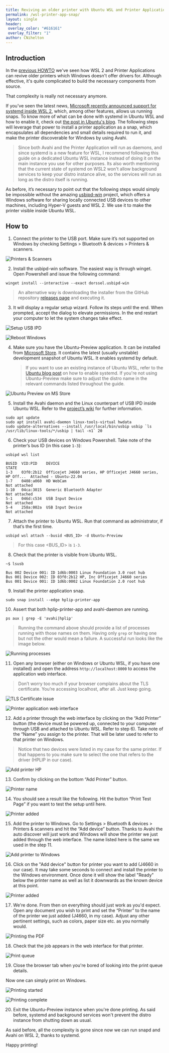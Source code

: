 ```yaml
---
title: Reviving an older printer with Ubuntu WSL and Printer Applications Snaps
permalink: /wsl-printer-app-snap/
layout: single
header:
 overlay_color: "#616161"
 overlay_filter: "1"
author: CNihelton
---
```


## Introduction

In the [previous HOWTO](/wsl-printer-app/) we've seen how WSL 2 and Printer Applications can revive older printers which Windows doesn't offer drivers for.
Although effective, it's quite complicated to build the necessary components from source. 

That complexity is really not necessary anymore.

If you've seen the latest news, [Microsoft recently announced support for systemd inside WSL 2](https://devblogs.microsoft.com/commandline/systemd-support-is-now-available-in-wsl/), which, among other features, allows us running snaps.
To know more of what can be done with systemd in Ubuntu WSL and how to enable it, check out [the post in Ubuntu's blog](https://ubuntu.com/blog/ubuntu-wsl-enable-systemd).
The following steps will leverage that power to install a printer application as a snap, which encapsulates all dependencies and small details required to run
it, and make the printer discoverable for Windows by using Avahi.

> Since both Avahi and the Printer Application will run as daemons, and since systemd is a new feature for WSL, I recommend following this guide on a dedicated Ubuntu WSL instance instead of doing it on the main instance you use for other purposes.
> Its also worth mentioning that the current state of systemd on WSL2 won't allow background services to keep your distro instance alive, so the services will run as long as the distro itself is running.

As before, it’s necessary to point out that the following steps would simply be impossible without the amazing [usbipd-win](https://github.com/dorssel/usbipd-win) project, which offers a Windows software for sharing locally connected USB devices to other machines, including Hyper-V guests and WSL 2. We use it to make the printer visible inside Ubuntu WSL.

## How to

1. Connect the printer to the USB port. Make sure it’s not supported on Windows by checking Settings > Bluetooth & devices > Printers & scanners.

![Printers & Scanners](../assets/images/wsl-printer/01-driver-unavailable.png)

2. Install the usbipd-win software. The easiest way is through winget. Open Powershell and issue the following command:

`winget install --interactive --exact dorssel.usbipd-win`

> An alternative way is downloading the installer from the GitHub repository [releases page](https://github.com/dorssel/usbipd-win/releases) and executing it.

3. It will display a regular setup wizard. Follow its steps until the end. When prompted, accept the dialog to elevate permissions. In the end restart your computer to let the system changes take effect.

![Setup USB IPD](../assets/images/wsl-printer/02-install-usbipd.png)

![Reboot Windows](../assets/images/wsl-printer/03-reboot-win.png)


4. Make sure you have the Ubuntu-Preview application. It can be installed from [Microsoft Store](https://apps.microsoft.com/store/detail/ubuntu-preview/9P7BDVKVNXZ6). It contains the latest (usually unstable) development snapshot
   of Ubuntu WSL. It enables systemd by default.

   > If you want to use an existing instance of Ubuntu WSL, refer to the [Ubuntu blog post](https://ubuntu.com/blog/ubuntu-wsl-enable-systemd) on how to enable systemd.
   > If you're not using Ubuntu-Preview make sure to adjust the distro name in the relevant commands listed throughout the guide.


![Ubuntu Preview on MS Store](../assets/images/wsl-printer/21-ubuntu-preview-wsl.png)


5. Install the Avahi daemon and the Linux counterpart of USB IPD inside Ubuntu WSL. Refer to the [project’s wiki](https://github.com/dorssel/usbipd-win/wiki/WSL-support) for further information.

```
sudo apt update
sudo apt install avahi-daemon linux-tools-virtual hwdata
sudo update-alternatives --install /usr/local/bin/usbip usbip `ls /usr/lib/linux-tools/*/usbip | tail -n1` 20
```

6. Check your USB devices on Windows Powershell. Take note of the printer’s bus ID (in this case `1-3`):

```
usbipd wsl list

BUSID  VID:PID    DEVICE                                                        STATE
1-3    03f0:2b12  Officejet J4660 series, HP Officejet J4660 series, HP Off...  Attached - Ubuntu-22.04
1-7    0408:a060  HD WebCam                                                     Not attached
1-10   04ca:3015  Generic Bluetooth Adapter                                     Not attached
5-1    046d:c534  USB Input Device                                              Not attached
5-4    258a:002a  USB Input Device                                              Not attached

```

7. Attach the printer to Ubuntu WSL. Run that command as administrator, if that’s the first time.

```
usbipd wsl attach --busid <BUS_ID> -d Ubuntu-Preview
```

> For this case <BUS_ID> is `1-3`.


8. Check that the printer is visible from Ubuntu WSL.


```
~$ lsusb

Bus 002 Device 001: ID 1d6b:0003 Linux Foundation 3.0 root hub
Bus 001 Device 002: ID 03f0:2b12 HP, Inc Officejet J4660 series
Bus 001 Device 001: ID 1d6b:0002 Linux Foundation 2.0 root hub

```

9. Install the printer application snap.

```
sudo snap install --edge hplip-printer-app
```

10. Assert that both hplip-printer-app and avahi-daemon are running.

```
ps aux | grep -E 'avahi|hplip'
```
> Running the command above should provide a list of processes running with those names on them. Having only `grep` or having one but not the other would mean a
failure. A successful run looks like the image below.

![Running processes](../assets/images/wsl-printer/25-running-processes.png)


11. Open any browser (either on Windows or Ubuntu WSL, if you have one installed) and open the address `http://localhost:8000` to access the application web interface.

> Don’t worry too much if your browser complains about the TLS certificate. You’re accessing localhost, after all. Just keep going.

![TLS Certificate issue](../assets/images/wsl-printer/04-invalid-certificate.png)

![Printer application web interface](../assets/images/wsl-printer/06-web-interface.png)

12. Add a printer through the web interface by clicking on the “Add Printer” button (the device must be powered up, connected to your computer through USB and
    attached to Ubuntu WSL. Refer to step 6). Take note of the “Name” you assign to the printer. That will be later used to refer to that printer on Windows.

> Notice that two devices were listed in my case for the same printer. If that happens to you make sure to select the one that refers to the driver (HPLIP in our case).

![Add printer HP](../assets/images/wsl-printer/07-adding-printer-hp.png)

13. Confirm by clicking on the bottom “Add Printer” button.

![Printer name](../assets/images/wsl-printer/08-name-the-printer.png)

14. You should see a result like the following. Hit the button “Print Test Page” if you want to test the setup until here.

![Printer added](../assets/images/wsl-printer/09-printer-added.png)

15. Add the printer to Windows. Go to Settings > Bluetooth & devices > Printers & scanners and hit the “Add device” button. Thanks to Avahi the auto discover
    will just work and Windows will show the printer we just added through the web interface. The name listed here is the same we used in the step 11.

![Add printer to Windows](../assets/images/wsl-printer/22-printer-autodiscover.png)

16. Click on the "Add device" button for printer you want to add (J4660 in our case). It may take some seconds to connect and install the printer to the Windows environment. Once done
    it will show the label "Ready" below the printer name as well as list it downwards as the known device at this point.

![Printer added](../assets/images/wsl-printer/23-printer-ready.png)

17. We're done. From then on everything should just work as you'd expect. Open any document you wish to print and set the “Printer” to the name of the printer we just added (J4660, in my case). Adjust any other pertinent settings, such as colors, paper size etc. as you normally would.

![Printing the PDF](../assets/images/wsl-printer/16-print-pdf.png)

18. Check that the job appears in the web interface for that printer.

![Print queue](../assets/images/wsl-printer/17-print-job-queue.png)

19. Close the browser tab when you're bored of looking into the print queue details.

Now one can simply print on Windows.

![Printing started](../assets/images/wsl-printer/18-printing-progress.png)

![Printing complete](../assets/images/wsl-printer/19-printing-complete.png)

20. Exit the Ubuntu-Preview instance when you're done printing. As said before, systemd and background services won't prevent the distro instance from shutting down as usual.


As said before, all the complexity is gone since now we can run snapd and Avahi on WSL 2, thanks to systemd.

Happy printing!


